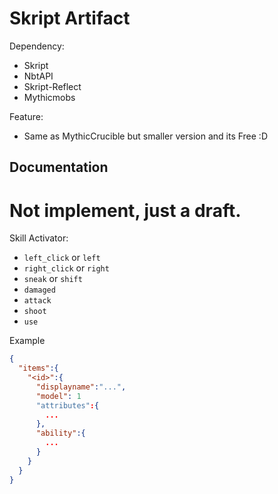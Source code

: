 # Skript Artifact

Dependency:
- Skript
- NbtAPI
- Skript-Reflect
- Mythicmobs

Feature:
- Same as MythicCrucible but smaller version and its Free :D

## Documentation
# Not implement, just a draft.

Skill Activator:
- `left_click` or  `left`
- `right_click` or `right`
- `sneak` or `shift`
- `damaged`
- `attack`
- `shoot`
- `use`

Example

```json
{
  "items":{
    "<id>":{
      "displayname":"...",
      "model": 1
      "attributes":{
        ...
      },
      "ability":{
        ...
      }
    }
  }
}
```